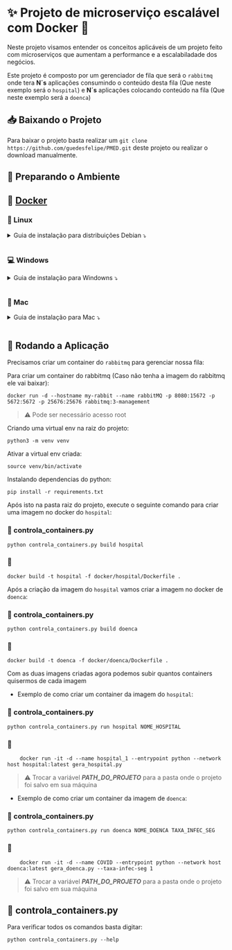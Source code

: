 # ✨ **Projeto de microserviço escalável com Docker** 🐳

Neste projeto visamos entender os conceitos aplicáveis de um projeto feito com microserviços que aumentam a performance e a escalabiladade dos negócios.

Este projeto é composto por um gerenciador de fila que será o `rabbitmq` onde tera **N´s** aplicações consumindo o conteúdo desta fila (Que neste exemplo será o `hospital`) e **N´s** aplicações colocando conteúdo na fila (Que neste exemplo será a `doenca`)

## 📥 **Baixando o Projeto**

Para baixar o projeto basta realizar um `git clone https://github.com/guedesfelipe/PMED.git` deste projeto ou realizar o download manualmente.

## 🔧 **Preparando o Ambiente**

## :whale2: [Docker](https://www.docker.com/)

### :penguin: Linux

<details><p><summary>Guia de instalação para distribuições Debian &#10549;</p></summary>

1. Instalando o curl caso não tenha instalado na máquina ainda:

    ~~~sh
    sudo apt install curl
    ~~~

1. Download do instalador docker:

    ~~~sh
    curl -fsSL https://get.docker.com -o get-docker.sh
    ~~~

1. Executando o script do instalador baixado acima:

    ~~~sh
    sudo sh get-docker.sh
    ~~~

1. Verificando se foi instalado corretamente e qual a versão que instalamos:

    ~~~sh
    sudo docker --version
    ~~~

1. Agora vamos ver se o docker consegue subir um container com o comando abaixo:

    ~~~sh
    sudo docker run --rm hello-world
    ~~~

    > :loudspeaker: Este comando irá baixar uma imagem docker de hello world, e o parâmetro `--rm` significa que irá excluir este container assim que terminar a execução. Para mais detalhes digite: `sudo docker run --help` que irá mostrar mais detalhadamente todos os parâmetros, inclusive o `--rm`.

1. Para conseguirmos executar o docker sem precisar do `sudo`:

    ~~~sh
    sudo usermod -aG docker $USER
    ~~~

    ~~~sh
    newgrp docker
    ~~~

1. Para testar e listar os containers ativos:

    ~~~sh
    docker ps
    ~~~

1. Listando todos os containers (Ativos e Inativos):

    ~~~sh
    docker ps -a
    ~~~

</details>

### :computer: Windows

<details><p><summary>Guia de instalação para Windowns &#10549;</p></summary>

[Manual oficial de instalação do docker para Windows](https://hub.docker.com/editions/community/docker-ce-desktop-windows)

[Clique aqui para baixar o instalador do docker para Windows](https://desktop.docker.com/win/stable/Docker%20Desktop%20Installer.exe)

</details>

### :apple: Mac

<details><p><summary>Guia de instalação para Mac &#10549;</p></summary>

[Manual oficial de instalação do docker para Mac](https://hub.docker.com/editions/community/docker-ce-desktop-mac)

[Clique aqui para baixar o instalador do docker para Mac](https://desktop.docker.com/mac/stable/Docker.dmg)

</details>

## 🚀 **Rodando a Aplicação**

Precisamos criar um container do `rabbitmq` para gerenciar nossa fila:

Para criar um container do rabbitmq (Caso não tenha a imagem do rabbitmq ele vai
baixar):

    docker run -d --hostname my-rabbit --name rabbitMQ -p 8080:15672 -p 5672:5672 -p 25676:25676 rabbitmq:3-management

> ⚠️ Pode ser necessário acesso root

Criando uma virtual env na raiz do projeto:

    python3 -m venv venv

Ativar a virtual env criada:

    source venv/bin/activate

Instalando dependencias do python:

    pip install -r requirements.txt

Após isto na pasta raiz do projeto, execute o seguinte comando para criar uma imagem no docker do `hospital`:

### 📜 controla_containers.py

    python controla_containers.py build hospital

### 🐳

    docker build -t hospital -f docker/hospital/Dockerfile .

Após a criação da imagem do `hospital` vamos criar a imagem no docker de `doenca`:

### 📜 controla_containers.py

    python controla_containers.py build doenca

### 🐳

    docker build -t doenca -f docker/doenca/Dockerfile .


Com as duas imagens criadas agora podemos subir quantos containers quisermos de cada imagem

* Exemplo de como criar um container da imagem do `hospital`:

### 📜 controla_containers.py

    python controla_containers.py run hospital NOME_HOSPITAL

### 🐳

        docker run -it -d --name hospital_1 --entrypoint python --network host hospital:latest gera_hospital.py

> ⚠️ Trocar a variável ***PATH_DO_PROJETO*** para a pasta onde o projeto foi salvo em sua máquina

* Exemplo de como criar um container da imagem de `doenca`: 

### 📜 controla_containers.py

    python controla_containers.py run doenca NOME_DOENCA TAXA_INFEC_SEG


### 🐳

        docker run -it -d --name COVID --entrypoint python --network host doenca:latest gera_doenca.py --taxa-infec-seg 1

> ⚠️ Trocar a variável ***PATH_DO_PROJETO*** para a pasta onde o projeto foi salvo em sua máquina

## 📜 controla_containers.py

Para verificar todos os comandos basta digitar:

    python controla_containers.py --help
